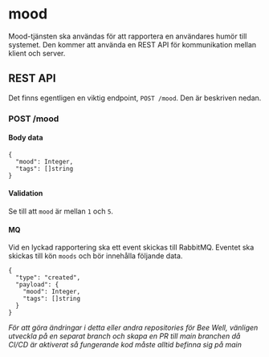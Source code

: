 # mood
Mood-tjänsten ska användas för att rapportera en användares humör till systemet. Den kommer att använda en REST API för kommunikation mellan klient och server.
## REST API
Det finns egentligen en viktig endpoint, `POST /mood`. Den är beskriven nedan.
### POST /mood
#### Body data
```
{
  "mood": Integer,
  "tags": []string
}
```
#### Validation
Se till att `mood` är mellan `1` och `5`.
#### MQ
Vid en lyckad rapportering ska ett event skickas till RabbitMQ. Eventet ska skickas till kön `moods` och bör innehålla följande data.
```
{
  "type": "created",
  "payload": {
    "mood": Integer,
    "tags": []string 
  }
}
```
*För att göra ändringar i detta eller andra repositories för Bee Well, vänligen utveckla på en separat branch och skapa en PR till main branchen då CI/CD är aktiverat så fungerande kod måste alltid befinna sig på main*
